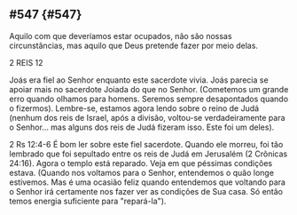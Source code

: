 ## #547 {#547}

Aquilo com que deveríamos estar ocupados, não são nossas circunstâncias, mas aquilo que Deus pretende fazer por meio delas.

2 REIS 12

Joás era fiel ao Senhor enquanto este sacerdote vivia. Joás parecia se apoiar mais no sacerdote Joiada do que no Senhor. (Cometemos um grande erro quando olhamos para homens. Seremos sempre desapontados quando o fizermos). Lembre-se, estamos agora lendo sobre o reino de Judá (nenhum dos reis de Israel, após a divisão, voltou-se verdadeiramente para o Senhor... mas alguns dos reis de Judá fizeram isso. Este foi um deles).

2 Rs 12:4-6 É bom ler sobre este fiel sacerdote. Quando ele morreu, foi tão lembrado que foi sepultado entre os reis de Judá em Jerusalém (2 Crônicas 24:16). Agora o templo está reparado. Veja em que péssimas condições estava. (Quando nos voltamos para o Senhor, entendemos o quão longe estivemos. Mas é uma ocasião feliz quando entendemos que voltando para o Senhor irá certamente nos fazer ver as condições de Sua casa. Só então temos energia suficiente para &quot;repará-la&quot;).
